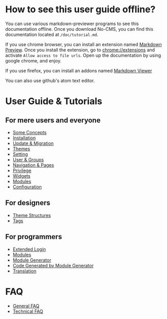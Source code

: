 How to see this user guide offline?
===================================
You can use various markdown-previewer programs to see this documentation offline. Once you download No-CMS, you can find this documentation located at `/doc/tutorial.md`.

If you use chrome browser, you can install an extension named [Markdown Preview](https://chrome.google.com/webstore/detail/markdown-preview/jmchmkecamhbiokiopfpnfgbidieafmd?hl=en). Once you install the extension, go to [chrome://extensions](chrome://extensions) and activate `Allow access to file urls`. Open up the documentation by using google chrome, and enjoy.

If you use firefox, you can install an addons named [Markdown Viewer](https://addons.mozilla.org/en-us/firefox/addon/markdown-viewer/)

You can also use github's atom text editor.

User Guide & Tutorials
=======================

For mere users and everyone
---------------------------

* [Some Concepts](tutorial/user_concepts.md)
* [Installation](tutorial/user_installation.md)
* [Update & Migration](tutorial/user_update_and_migration.md)
* [Themes](tutorial/user_themes.md)
* [Setting](tutorial/user_setting.md)
* [User & Groups](tutorial/user_user_and_group.md)
* [Navigation & Pages](tutorial/user_navigation.md)
* [Privilege](tutorial/user_privilege.md)
* [Widgets](tutorial/user_widget.md)
* [Modules](tutorial/user_modules.md)
* [Configuration](tutorial/user_configuration.md)

For designers
-------------

* [Theme Structures](tutorial/designer_themes.md)
* [Tags](tutorial/designer_tags.md)

For programmers
---------------

* [Extended Login](tutorial/programmer_extended_login.md)
* [Modules](tutorial/programmer_modules.md)
* [Module Generator](tutorial/programmer_module_generator.md)
* [Code Generated by Module Generator](tutorial/programmer_module_generated_by_module_generator.md)
* [Translation](tutorial/programmer_translation.md)

FAQ
====
* [General FAQ](faq/general.md)
* [Technical FAQ](faq/technical.md)

